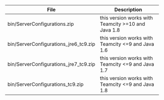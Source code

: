 | File                                  | Description                                        |
| ---                                   | ---                                                |
| bin/ServerConfigurations.zip          | this version works with Teamcity >=10 and Java 1.8 |
| bin/ServerConfigurations_jre6_tc9.zip | this version works with Teamcity <=9 and Java 1.6  |
| bin/ServerConfigurations_jre7_tc9.zip | this version works with Teamcity <=9 and Java 1.7  |
| bin/ServerConfigurations_tc9.zip      | this version works with Teamcity <=9 and Java 1.8  |